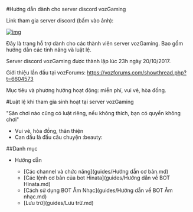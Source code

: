 #Hướng dẫn dành cho server discord vozGaming

Link tham gia server discord (bấm vào ảnh):

[![img][img]](https://discord.gg/4YArzEz)

Đây là trang hỗ trợ dành cho các thành viên server vozGaming. Bao gồm hướng dẫn các tính năng và luật lệ.

Server discord vozGaming được thành lập lúc 23h ngày 20/10/2017.

Giới thiệu lần đầu tại vozForums: https://vozforums.com/showthread.php?t=6604573

Mục tiêu và phương hướng hoạt động: miễn phí, vui vẻ, hòa đồng.

#Luật lệ khi tham gia sinh hoạt tại server vozGaming

 "Sân chơi nào cũng có luật riêng, nếu không thích, bạn có quyền không chơi"

- Vui vẻ, hòa đồng, thân thiện
- Can dầu là đầu câu chuyện :beauty:
 




##Danh mục

- Hướng dẫn

	- [Các channel và chức năng](guides/Hướng dẫn cơ bản.md)
	- [Các lệnh cơ bản của bot Hinata](guides/Hướng dẫn về BOT Hinata.md)
	- [Cách sử dụng BOT Âm Nhạc](guides/Hướng dẫn về BOT Âm nhạc.md)
	- [Lưu trữ](guides/Lưu trữ.md)


[img]: https://cdn.discordapp.com/attachments/202743183774318593/210580315381563392/discord.png

